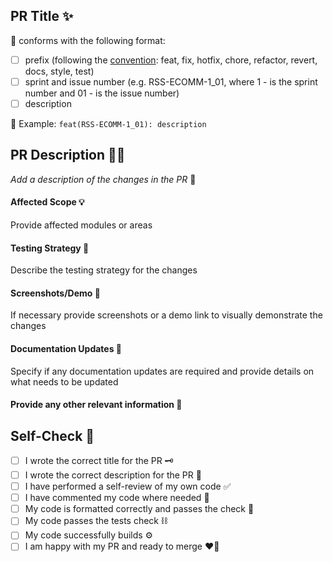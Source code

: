 ## PR Title ✨

📍 conforms with the following format:

- [ ] prefix (following the [convention](https://www.conventionalcommits.org/en/v1.0.0-beta.2/): feat, fix, hotfix, chore, refactor, revert, docs, style, test)
- [ ] sprint and issue number (e.g. RSS-ECOMM-1_01, where 1 - is the sprint number and 01 - is the issue number)
- [ ] description

👀 Example: `feat(RSS-ECOMM-1_01): description`

## PR Description 🧙‍♂️

_Add a description of the changes in the PR_ 🤔

#### Affected Scope 💡

Provide affected modules or areas

#### Testing Strategy 🧼

Describe the testing strategy for the changes

#### Screenshots/Demo 📸

If necessary provide screenshots or a demo link to visually demonstrate the changes

#### Documentation Updates 📖

Specify if any documentation updates are required and provide details on what needs to be updated

#### Provide any other relevant information 🦉

## Self-Check 🌟

- [ ] I wrote the correct title for the PR 🗝️
- [ ] I wrote the correct description for the PR 📜
- [ ] I have performed a self-review of my own code ✅
- [ ] I have commented my code where needed 📝
- [ ] My code is formatted correctly and passes the check 🎨
- [ ] My code passes the tests check ⛓️
- [ ] My code successfully builds ⚙️
- [ ] I am happy with my PR and ready to merge ❤️‍🔥
